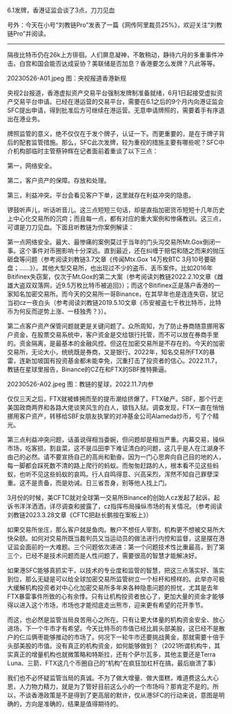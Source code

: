 
6.1发牌，香港证监会谈了3点，刀刀见血

号外：今天在小号“刘教链Pro”发表了一篇《网传阿里裁员25%》，欢迎关注“刘教链Pro”并阅读。

* * *

隔夜比特币仍在26k上方徘徊。人们屏息凝神，不敢稍动，静待六月的多重事件冲击。白宫和国会能否达成妥协？美联储是否加息？香港要怎么发牌？凡此等等。

20230526-A01.jpeg
图：央视报道香港新规

央视2台报道，香港虚拟资产交易平台强制发牌制准备就绪，6月1日起接受虚拟资产交易平台申请。已经在港运营的交易平台，需要在6.1之后的9个月内向港证监会SFC提出申请，得到批准后方可继续在港运营。无意申请牌照的，需要着手有序退出在港业务。

牌照监管的意义，绝不仅仅在于发个牌子，认证一下。而更重要的，是在于牌子背后的配套监管措施。那么，SFC此次发牌，较为重视的措施主要有哪些呢？SFC中介机构部临时主管蔡钟辉在记者面前着重谈了以下三点：

第一，网络安全。

第二，客户资产的保障。存放和处理。

第三，利益冲突。平台会看见客户下单，这里就存在利益冲突的隐患。

锣鼓听声儿，听话听音儿。这三点短短三句话，却是直指加密货币短短十几年历史上中心化交易所的沉疴；而且每一点，都有对应的重大案例和惨痛教训。这三点，可谓是刀刀见血。下面且听教链为你案例解读：

第一点网络安全。最大、最惨痛的案例莫过于当年的门头沟交易所Mt.Gox倒闭一事。这个事件对币圈影响十分深远。直到最近，还在纠缠于赔偿和随之而来的抛压砸盘等问题（参考阅读刘教链3.7文章《传闻Mtx.Gox 14万枚BTC 3月10号要砸盘；……》）。其他大型交易所，也出现过不少的盗币、丢币案件。比如2016年Bitifinex失窃案，仅次于Mt.Gox的第二大案（参考阅读刘教链2022.2.10文章《雌雄大盗双双落网，近9.5万枚比特币被追回》）；而这个Bitifinex正是落户香港的一家知名加密交易所。而今天的交易所一哥Binance，在其早年也是连连失窃，犹记当初cz一夜白头（参考阅读刘教链2019.5.10文章《币安被盗七千枚比特币，比特币为何反而逆势上涨、一枝独秀？》）。

第二点客户资产保管问题就更是关键问题了。众所周知，为了防止券商随意挪用客户资金，在股票交易系统中，客户资金是交给银行托管，而不可以放在券商手里的。资金隔离，是最基本的金融风控。但这在加密交易所是不存在的。今天的加密交易所，无论大小，统统既是券商，又是银行。2022年，知名交易所FTX的暴雷，连新加坡国有投资基金都未能幸免，沉重打击了投资者的信心。2022.11.7，教链在星球里报告，Binance的CZ在和FTX的SBF推特撕逼。

20230526-A02.jpeg
图：教链的星球，2022.11.7内参

仅仅三天之后，FTX就被蜂拥而至的提币潮给挤爆了。FTX破产。SBF，那个行走美国政商两界和各路大佬谈笑风生的白人，锒铛入狱。调查发现，FTX一直在悄悄挪用客户资产，转移给SBF女朋友执掌的对冲基金公司Alameda炒币，亏了个精光。

第三点利益冲突问题，话虽说得相当委婉，但问题却是相当严重。内幕交易，操纵市场，吃客损，割韭菜，这不是瓜田李下难证清白的问题，这几乎是人在江湖身不由己的必然。请不要宣扬自己的高尚和勤奋。因为一门心思奔向自己目的地的人，每一脚都会踩死数不清的路上爬行的蚂蚁。而匆匆赶路的人，根本看不见这些蚂蚁，也听不见这些蚂蚁的哀鸣。行人自鸣得意、兴高采烈，浑然不知自己罪孽深重。这不是责备，而是劝诫。日三省吾身，别等他人找上门。

3月份的时候，美CFTC就对全球第一交易所Binance的创始人cz发起了起诉。起诉书洋洋洒洒，详尽调查和披露了，cz指挥布局操纵市场的有关情况。（参考阅读刘教链2023.3.28文章《CFTC把赵长鹏按在案板上》）

如果交易所坐庄，那么客户就是鱼肉。散户不想任人宰割，机构更不想被交易所大快朵颐。如何对交易所既当裁判员又当运动员的做法进行内控和监督，这是摆在港证监会面前的一大难题。三个问题依次递进：第一个问题技术性比重最高，到了第三个，已经不是技术问题而是人性问题了，需要很高的智慧才能解决好。

如果港SFC能够真抓实干，以技术的专业度和监管的智慧，把这三点落实好、落实到位，那么无疑是可以给全球加密交易所监管树立一个标杆和榜样的。此举亦可极大缓解机构投资者对中心化加密交易所多年来各种隐患问题的担忧，尤其是去年FTX暴雷事件所致的心有余悸。只有让机构投资者放心了，更加大量的资金才能够得以进入这个市场，市场也才能彻底走出熊市，迎来更有希望的花开季节。

而这，也必然是监管当局良苦用心之所在。只有让更大体量的机构资金安全、放心进场，下一个牛市才有希望。今天比特币的市值已经比肩头部美股，这已经不是散户的仨瓜俩枣能够推动的市场了。何况下一轮牛市还要挑战黄金，那就需要十倍于头部美股的市值。没有真正的机构资金，如何能够做到？（2021所谓机构牛，其实真正的增量机构也就微策略和特斯拉，还有个萨尔瓦多，其他主要还是Terra Luna、三箭、FTX这几个币圈自己的“机构”在疯狂加杠杆在搞，最后崩溃了事）

我们也不必怀疑监管当局的真诚。不为了做大增量、做大蛋糕，难道费这么大心思，人力物力精力，就是为了管好目前这么小的一个市场吗？那肯定不是的。所以，不谈香港政策是不是得到了更高层的默许，仅从港SFC的行动来说，意图是明确的，方向是准确的，结果是值得期待的。


